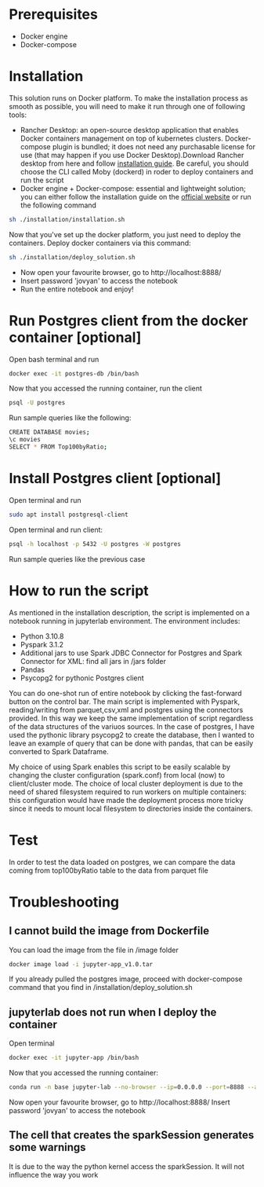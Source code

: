 # Prerequisites
- Docker engine
- Docker-compose

# Installation

This solution runs on Docker platform. To make the installation process as smooth as possible, you will need to make it run through one of following tools:
- Rancher Desktop: an open-source desktop application that enables Docker containers management on top of kubernetes clusters. Docker-compose plugin is bundled; it does not need any purchasable license for use (that may happen if you use Docker Desktop).Download Rancher desktop from here and follow [installation guide](https://docs.rancherdesktop.io/getting-started/installation/). Be careful, you should choose the CLI called Moby (dockerd) in roder to deploy containers and run the script
- Docker engine + Docker-compose: essential and lightweight solution; you can either follow the installation guide on the [official website](https://docs.docker.com/engine/install/) or run the following command
````bash
sh ./installation/installation.sh
````


Now that you've set up the docker platform, you just need to deploy the containers.
Deploy docker containers via this command:
````bash
sh ./installation/deploy_solution.sh
````

- Now open your favourite browser, go to http://localhost:8888/
- Insert password 'jovyan' to access the notebook
- Run the entire notebook and enjoy!

# Run Postgres client from the docker container [optional]
Open bash terminal and run 
````bash
docker exec -it postgres-db /bin/bash
````
Now that you accessed the running container, run the client
````bash
psql -U postgres
````
Run sample queries like the following:
````bash
CREATE DATABASE movies;
\c movies
SELECT * FROM Top100byRatio;
````

# Install Postgres client [optional]
Open terminal and run 
````bash
sudo apt install postgresql-client
````
Open terminal and run client:
````bash
psql -h localhost -p 5432 -U postgres -W postgres
````
Run sample queries like the previous case

# How to run the script
As mentioned in the installation description, the script is implemented on a notebook running in jupyterlab environment. The environment includes:
- Python 3.10.8
- Pyspark 3.1.2
- Additional jars to use Spark JDBC Connector for Postgres and Spark Connector for XML: find all jars in /jars folder
- Pandas
- Psycopg2 for pythonic Postgres client

You can do one-shot run of entire notebook by clicking the fast-forward button on the control bar.
The main script is implemented with Pyspark, reading/writing from parquet,csv,xml and postgres using the connectors provided. In this way we keep the same implementation of script regardless of the data structures of the variuos sources.
In the case of postgres, I have used the pythonic library psycopg2 to create the database, then I wanted to leave an example of query that can be done with pandas, that can be easily converted to Spark Dataframe.

My choice of using Spark enables this script to be easily scalable by  changing the cluster configuration (spark.conf) from local (now) to client/cluster mode. The choice of local cluster deployment is due to the need of shared filesystem required to run workers on multiple containers: this configuration would have made the deployment process more tricky since it needs to mount local filesystem to directories inside the containers. 

# Test
In order to test the data loaded on postgres, we can compare the data coming from top100byRatio table to the data from parquet file

# Troubleshooting
## I cannot build the image from Dockerfile
You can load the image from the file in /image folder
````bash
docker image load -i jupyter-app_v1.0.tar
````
If you already pulled the postgres image, proceed with docker-compose command that you find in /installation/deploy_solution.sh
## jupyterlab does not run when I deploy the container
Open terminal
````bash
docker exec -it jupyter-app /bin/bash
````
Now that you accessed the running container: 
````bash
conda run -n base jupyter-lab --no-browser --ip=0.0.0.0 --port=8888 --allow-root
````
Now open your favourite browser, go to http://localhost:8888/
Insert password 'jovyan' to access the notebook
## The cell that creates the sparkSession generates some warnings
It is due to the way the python kernel access the sparkSession. It will not influence the way you work
